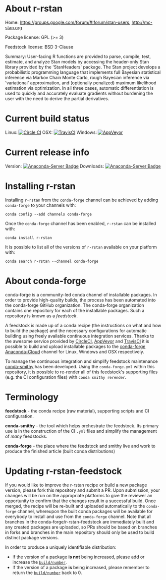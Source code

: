 About r-rstan
=============

Home: https://groups.google.com/forum/#!forum/stan-users, http://mc-stan.org

Package license: GPL (>= 3)

Feedstock license: BSD 3-Clause

Summary: User-facing R functions are provided to parse, compile, test,  estimate, and analyze Stan models by accessing the header-only Stan library  provided by the 'StanHeaders' package. The Stan project develops a probabilistic programming language that implements full Bayesian statistical  inference via Markov Chain Monte Carlo, rough Bayesian inference via 'variational' approximation, and (optionally penalized) maximum likelihood estimation via  optimization. In all three cases, automatic differentiation is used to quickly  and accurately evaluate gradients without burdening the user with the need  to derive the partial derivatives.



Current build status
====================

Linux: [![Circle CI](https://circleci.com/gh/conda-forge/r-rstan-feedstock.svg?style=shield)](https://circleci.com/gh/conda-forge/r-rstan-feedstock)
OSX: [![TravisCI](https://travis-ci.org/conda-forge/r-rstan-feedstock.svg?branch=master)](https://travis-ci.org/conda-forge/r-rstan-feedstock)
Windows: [![AppVeyor](https://ci.appveyor.com/api/projects/status/github/conda-forge/r-rstan-feedstock?svg=True)](https://ci.appveyor.com/project/conda-forge/r-rstan-feedstock/branch/master)

Current release info
====================
Version: [![Anaconda-Server Badge](https://anaconda.org/conda-forge/r-rstan/badges/version.svg)](https://anaconda.org/conda-forge/r-rstan)
Downloads: [![Anaconda-Server Badge](https://anaconda.org/conda-forge/r-rstan/badges/downloads.svg)](https://anaconda.org/conda-forge/r-rstan)

Installing r-rstan
==================

Installing `r-rstan` from the `conda-forge` channel can be achieved by adding `conda-forge` to your channels with:

```
conda config --add channels conda-forge
```

Once the `conda-forge` channel has been enabled, `r-rstan` can be installed with:

```
conda install r-rstan
```

It is possible to list all of the versions of `r-rstan` available on your platform with:

```
conda search r-rstan --channel conda-forge
```


About conda-forge
=================

conda-forge is a community-led conda channel of installable packages.
In order to provide high-quality builds, the process has been automated into the
conda-forge GitHub organization. The conda-forge organization contains one repository
for each of the installable packages. Such a repository is known as a *feedstock*.

A feedstock is made up of a conda recipe (the instructions on what and how to build
the package) and the necessary configurations for automatic building using freely
available continuous integration services. Thanks to the awesome service provided by
[CircleCI](https://circleci.com/), [AppVeyor](http://www.appveyor.com/)
and [TravisCI](https://travis-ci.org/) it is possible to build and upload installable
packages to the [conda-forge](https://anaconda.org/conda-forge)
[Anaconda-Cloud](http://docs.anaconda.org/) channel for Linux, Windows and OSX respectively.

To manage the continuous integration and simplify feedstock maintenance
[conda-smithy](http://github.com/conda-forge/conda-smithy) has been developed.
Using the ``conda-forge.yml`` within this repository, it is possible to re-render all of
this feedstock's supporting files (e.g. the CI configuration files) with ``conda smithy rerender``.


Terminology
===========

**feedstock** - the conda recipe (raw material), supporting scripts and CI configuration.

**conda-smithy** - the tool which helps orchestrate the feedstock.
                   Its primary use is in the construction of the CI ``.yml`` files
                   and simplify the management of *many* feedstocks.

**conda-forge** - the place where the feedstock and smithy live and work to
                  produce the finished article (built conda distributions)


Updating r-rstan-feedstock
==========================

If you would like to improve the r-rstan recipe or build a new
package version, please fork this repository and submit a PR. Upon submission,
your changes will be run on the appropriate platforms to give the reviewer an
opportunity to confirm that the changes result in a successful build. Once
merged, the recipe will be re-built and uploaded automatically to the
`conda-forge` channel, whereupon the built conda packages will be available for
everybody to install and use from the `conda-forge` channel.
Note that all branches in the conda-forge/r-rstan-feedstock are
immediately built and any created packages are uploaded, so PRs should be based
on branches in forks and branches in the main repository should only be used to
build distinct package versions.

In order to produce a uniquely identifiable distribution:
 * If the version of a package **is not** being increased, please add or increase
   the [``build/number``](http://conda.pydata.org/docs/building/meta-yaml.html#build-number-and-string).
 * If the version of a package **is** being increased, please remember to return
   the [``build/number``](http://conda.pydata.org/docs/building/meta-yaml.html#build-number-and-string)
   back to 0.
